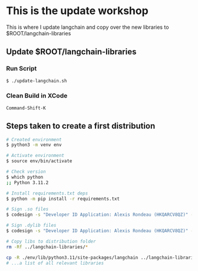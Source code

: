 # This is the update workshop
This is where I update langchain and copy over the new libraries to $ROOT/langchain-libraries

## Update $ROOT/langchain-libraries
### Run Script
```bash
$ ./update-langchain.sh
```

### Clean Build in XCode
```
Command-Shift-K
```

## Steps taken to create a first distribution

```bash
# Created environment
$ python3 -m venv env

# Activate environment
$ source env/bin/activate

# Check version
$ which python
;; Python 3.11.2

# Install requirements.txt deps
$ python -m pip install -r requirements.txt

# Sign .so files
$ codesign -s "Developer ID Application: Alexis Rondeau (HKQARCV8QZ)" -f ./**/*.so

# Sign .dylib files
$ codesign -s "Developer ID Application: Alexis Rondeau (HKQARCV8QZ)" -f ./env/lib/python3.11/site-packages/numpy/.dylibs/*.dylib

# Copy libs to distribution folder
rm -Rf ../langchain-libraries/*

cp -R ./env/lib/python3.11/site-packages/langchain ../langchain-libraries/
# ...a list of all relevant libraries
```
